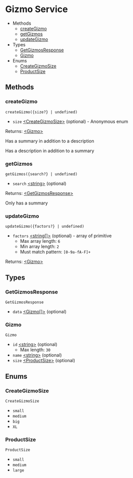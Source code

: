 <!--
This code was generated by @basketry/typescript-docs@{{version}}

Changes to this file may cause incorrect behavior and will be lost if
the code is regenerated.

To make changes to the contents of this file:
1. Edit source/path.ext
2. Run the Basketry CLI

About Basketry: https://basketry.io
About @basketry/typescript-docs: https://basketry.io/docs/components/@basketry/typescript-docs
--->

# Gizmo Service

- Methods
  - [createGizmo](#creategizmo)
  - [getGizmos](#getgizmos)
  - [updateGizmo](#updategizmo)
- Types
  - [GetGizmosResponse](#getgizmosresponse)
  - [Gizmo](#gizmo)
- Enums
  - [CreateGizmoSize](#creategizmosize)
  - [ProductSize](#productsize)

## Methods

### createGizmo

`createGizmo({size?} | undefined)`

- `size` [&lt;CreateGizmoSize&gt;](#creategizmosize) (optional) - Anonymous enum

Returns: [&lt;Gizmo&gt;](#gizmo)

Has a summary in addition to a description

Has a description in addition to a summary

### getGizmos

`getGizmos({search?} | undefined)`

- `search` [&lt;string&gt;](https://developer.mozilla.org/en-US/docs/Web/JavaScript/Data_structures#string_type) (optional)

Returns: [&lt;GetGizmosResponse&gt;](#getgizmosresponse)

Only has a summary

### updateGizmo

`updateGizmo({factors?} | undefined)`

- `factors` [&lt;string[]&gt;](https://developer.mozilla.org/en-US/docs/Web/JavaScript/Data_structures#string_type) (optional) - array of primitive
  - Max array length: `6`
  - Min array length: `2`
  - Must match pattern: `[0-9a-fA-F]+`

Returns: [&lt;Gizmo&gt;](#gizmo)

## Types

### GetGizmosResponse

`GetGizmosResponse`

- `data` [&lt;Gizmo[]&gt;](#gizmo) (optional)

### Gizmo

`Gizmo`

- `id` [&lt;string&gt;](https://developer.mozilla.org/en-US/docs/Web/JavaScript/Data_structures#string_type) (optional)
  - Max length: `30`
- `name` [&lt;string&gt;](https://developer.mozilla.org/en-US/docs/Web/JavaScript/Data_structures#string_type) (optional)
- `size` [&lt;ProductSize&gt;](#productsize) (optional)

## Enums

### CreateGizmoSize

`CreateGizmoSize`

- `small`
- `medium`
- `big`
- `XL`

### ProductSize

`ProductSize`

- `small`
- `medium`
- `large`
